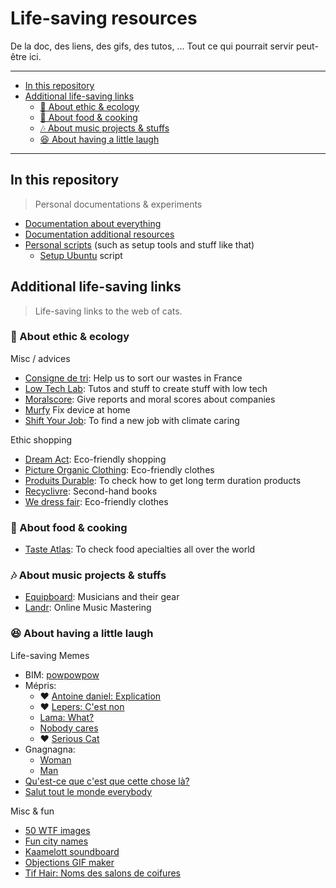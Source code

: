 # Life-saving resources

De la doc, des liens, des gifs, des tutos, ... Tout ce qui pourrait servir peut-être ici.

---

<!-- START doctoc generated TOC please keep comment here to allow auto update -->
<!-- DON'T EDIT THIS SECTION, INSTEAD RE-RUN doctoc TO UPDATE -->

- [In this repository](#in-this-repository)
- [Additional life-saving links](#additional-life-saving-links)
  - [🌿 About ethic & ecology](#-about-ethic--ecology)
  - [🍜 About food & cooking](#-about-food--cooking)
  - [🎶 About music projects & stuffs](#-about-music-projects--stuffs)
  - [😆 About having a little laugh](#-about-having-a-little-laugh)

<!-- END doctoc generated TOC please keep comment here to allow auto update -->

---

## In this repository

> Personal documentations & experiments

- [Documentation about everything](./docs)
- [Documentation additional resources](./examples)
- [Personal scripts](./scripts) (such as setup tools and stuff like that) 
  - [Setup Ubuntu](./scripts/setup-ubuntu) script 

## Additional life-saving links

> Life-saving links to the web of cats.

### 🌿 About ethic & ecology

Misc / advices

- [Consigne de tri](https://consignesdetri.fr): Help us to sort our wastes in France
- [Low Tech Lab](https://lowtechlab.org/fr): Tutos and stuff to create stuff with low tech
- [Moralscore](https://moralscore.org): Give reports and moral scores about companies
- [Murfy](https://murfy.fr) Fix device at home
- [Shift Your Job](https://shiftyourjob.org): To find a new job with climate caring

Ethic shopping

- [Dream Act](https://dreamact.eu/fr): Eco-friendly shopping
- [Picture Organic Clothing](https://www.picture-organic-clothing.com): Eco-friendly clothes
- [Produits Durable](https://www.produitsdurables.fr): To check how to get long term duration products
- [Recyclivre](https://www.recyclivre.com/shop/): Second-hand books
- [We dress fair](https://www.wedressfair.fr): Eco-friendly clothes

### 🍜 About food & cooking

- [Taste Atlas](https://www.tasteatlas.com): To check food apecialties all over the world

### 🎶 About music projects & stuffs

- [Equipboard](https://equipboard.com): Musicians and their gear
- [Landr](https://app.landr.com): Online Music Mastering

### 😆 About having a little laugh

Life-saving Memes

- BIM: [powpowpow](https://i.makeagif.com/media/3-17-2016/DSWNyL.gif)
- Mépris:
  - ❤️ [Antoine daniel: Explication ](https://youtu.be/mD-Jcg5UvUc)
  - ❤️ [Lepers: C'est non](https://www.youtube.com/watch?v=hSpQkbcw0TE)
  - [Lama: What?](https://giphy.com/gifs/creepy-scary-stare-Q4uClGP1UTzt6)
  - [Nobody cares](https://imgflip.com/i/6bbu6m)
  - ❤️ [Serious Cat](https://images-wixmp-ed30a86b8c4ca887773594c2.wixmp.com/f/379ee75a-f872-471c-ac14-82da72015e56/d7v7bme-11bdfee1-d919-4fe3-8da2-c289012444d5.jpg?token=eyJ0eXAiOiJKV1QiLCJhbGciOiJIUzI1NiJ9.eyJzdWIiOiJ1cm46YXBwOjdlMGQxODg5ODIyNjQzNzNhNWYwZDQxNWVhMGQyNmUwIiwiaXNzIjoidXJuOmFwcDo3ZTBkMTg4OTgyMjY0MzczYTVmMGQ0MTVlYTBkMjZlMCIsIm9iaiI6W1t7InBhdGgiOiJcL2ZcLzM3OWVlNzVhLWY4NzItNDcxYy1hYzE0LTgyZGE3MjAxNWU1NlwvZDd2N2JtZS0xMWJkZmVlMS1kOTE5LTRmZTMtOGRhMi1jMjg5MDEyNDQ0ZDUuanBnIn1dXSwiYXVkIjpbInVybjpzZXJ2aWNlOmZpbGUuZG93bmxvYWQiXX0.hkDWyXIdGE6R-HTnN9i07zZ23pMIoRNTuE5quKTexek)
- Gnagnagna:
  - [Woman](https://giphy.com/gifs/weird-face-blablabla-sOmF6ZgrvZZIY) 
  - [Man](https://media.giphy.com/media/l4FGCVKu8ak1e0sIE/source.gif)
- [Qu'est-ce que c'est que cette chose là?](https://www.youtube.com/shorts/TQx4JcGG84E)
- [Salut tout le monde everybody](https://www.youtube.com/watch?v=Bk1J9ojjzUo)

Misc & fun

- [50 WTF images](https://www.buzzfeed.com/fr/daves4/50-photos-de-banques-dimages-inutilisables-absurdes)
- [Fun city names](https://www.google.fr/maps/d/viewer?mid=1aQXHLjuDdYm8en-XZ_E33vq8xrhx7HGC&hl=fr)
- [Kaamelott soundboard](https://kaamelott-soundboard.2ec0b4.fr/#son/cest_de_la_merde)
- [Objections GIF maker](https://objection.lol)
- [Tif Hair: Noms des salons de coifures](https://tif.hair)
